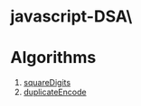 # javascript-DSA\

# Algorithms
1. [squareDigits](https://www.codewars.com/kata/546e2562b03326a88e000020/train/javascript)
2. [duplicateEncode](https://www.codewars.com/kata/54b42f9314d9229fd6000d9c/train/javascript)